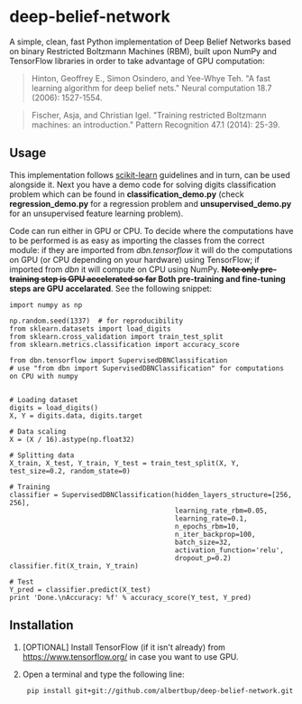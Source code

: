 # deep-belief-network
A simple, clean, fast Python implementation of Deep Belief Networks based on binary Restricted Boltzmann Machines (RBM), built upon NumPy and TensorFlow libraries in order to take advantage of GPU computation:
> Hinton, Geoffrey E., Simon Osindero, and Yee-Whye Teh. "A fast learning algorithm for deep belief nets." Neural computation 18.7 (2006): 1527-1554.

> Fischer, Asja, and Christian Igel. "Training restricted Boltzmann machines: an introduction." Pattern Recognition 47.1 (2014): 25-39.

## Usage
This implementation follows [scikit-learn](http://scikit-learn.org) guidelines and in turn, can be used alongside it. Next you have a demo code for solving digits classification problem which can be found in **classification_demo.py** (check **regression_demo.py** for a regression problem and **unsupervised_demo.py** for an unsupervised feature learning problem).

Code can run either in GPU or CPU. To decide where the computations have to be performed is as easy as importing the classes from the correct module: if they are imported from _dbn.tensorflow_ it will do the computations on GPU (or CPU depending on your hardware) using TensorFlow; if imported from _dbn_ it will compute on CPU using NumPy. **~~Note only pre-training step is GPU accelerated so far~~ Both pre-training and fine-tuning steps are GPU accelarated**. See the following snippet:

    import numpy as np

    np.random.seed(1337)  # for reproducibility
    from sklearn.datasets import load_digits
    from sklearn.cross_validation import train_test_split
    from sklearn.metrics.classification import accuracy_score

    from dbn.tensorflow import SupervisedDBNClassification 
    # use "from dbn import SupervisedDBNClassification" for computations on CPU with numpy


    # Loading dataset
    digits = load_digits()
    X, Y = digits.data, digits.target

    # Data scaling
    X = (X / 16).astype(np.float32)

    # Splitting data
    X_train, X_test, Y_train, Y_test = train_test_split(X, Y, test_size=0.2, random_state=0)

    # Training
    classifier = SupervisedDBNClassification(hidden_layers_structure=[256, 256],
                                             learning_rate_rbm=0.05,
                                             learning_rate=0.1,
                                             n_epochs_rbm=10,
                                             n_iter_backprop=100,
                                             batch_size=32,
                                             activation_function='relu',
                                             dropout_p=0.2)
    classifier.fit(X_train, Y_train)

    # Test
    Y_pred = classifier.predict(X_test)
    print 'Done.\nAccuracy: %f' % accuracy_score(Y_test, Y_pred)

## Installation
1. [OPTIONAL] Install TensorFlow (if it isn't already) from https://www.tensorflow.org/ in case you want to use GPU.
2. Open a terminal and type the following line:

        pip install git+git://github.com/albertbup/deep-belief-network.git
